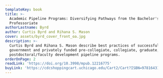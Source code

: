 ```yaml
---
templateKey: book
title: >-
  Academic Pipeline Programs: Diversifying Pathways from the Bachelor's to the
  Professoriate
authorLastname: Byrd
author: Curtis Byrd and Rihana S. Mason
cover: assets/byrd_cover_front_oa.jpg
description: >-
  Curtis Byrd and Rihana S. Mason describe best practices of successful academic
  government and privately funded pre-collegiate, collegiate, graduate, and
  postdoctoral/faculty development pipeline programs.
orderOnPage: 2
readLink: 'https://doi.org/10.3998/mpub.12216775'
buyLink: 'https://cdcshoppingcart.uchicago.edu/Cart2/Cart?ISBN=9781643150239&PRESS=lever'
---
```

